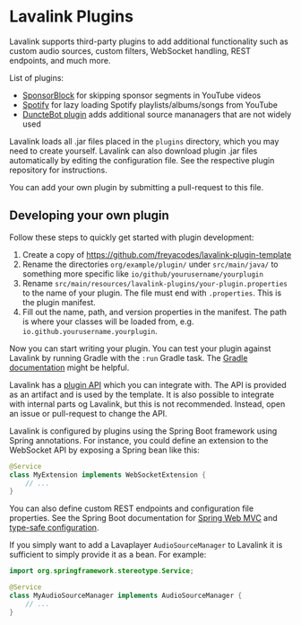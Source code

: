 # Lavalink Plugins
Lavalink supports third-party plugins to add additional functionality such as custom audio sources, custom filters,
WebSocket handling, REST endpoints, and much more. 

List of plugins:
- [SponsorBlock](https://github.com/TopiSenpai/sponsorblock-plugin) for skipping sponsor segments in YouTube videos
- [Spotify](https://github.com/TopiSenpai/spotify-plugin) for lazy loading Spotify playlists/albums/songs from YouTube
- [DuncteBot plugin](https://github.com/DuncteBot/skybot-lavalink-plugin) adds additional source mananagers that are not widely used

Lavalink loads all .jar files placed in the `plugins` directory, which you may need to create yourself. Lavalink can
also download plugin .jar files automatically by editing the configuration file. See the respective plugin repository
for instructions.

You can add your own plugin by submitting a pull-request to this file.

## Developing your own plugin
Follow these steps to quickly get started with plugin development:
1. Create a copy of https://github.com/freyacodes/lavalink-plugin-template
2. Rename the directories `org/example/plugin/` under `src/main/java/` to something more specific like
`io/github/yourusername/yourplugin`
3. Rename `src/main/resources/lavalink-plugins/your-plugin.properties` to the name of your plugin. The file must end
with `.properties`. This is the plugin manifest.
4. Fill out the name, path, and version properties in the manifest. The path is where your classes will be loaded from,
e.g. `io.github.yourusername.yourplugin`.

Now you can start writing your plugin. You can test your plugin against Lavalink by running Gradle with the
`:run` Gradle task. The [Gradle documentation](https://docs.gradle.org/current/userguide/userguide.html) might be helpful.

Lavalink has a [plugin API](plugin-api/src/main/java/dev/arbjerg/lavalink/api) which you can integrate with. The API is
provided as an artifact and is used by the template. It is also possible to integrate with internal parts og Lavalink,
but this is not recommended. Instead, open an issue or pull-request to change the API.

Lavalink is configured by plugins using the Spring Boot framework using Spring annotations. For instance, you could define
an extension to the WebSocket API by exposing a Spring bean like this:

```java
@Service
class MyExtension implements WebSocketExtension {
    // ...
} 
```

You can also define custom REST endpoints and configuration file properties. See the Spring Boot documentation for
[Spring Web MVC](https://docs.spring.io/spring-boot/docs/current/reference/htmlsingle/#web.servlet) and
[type-safe configuration](https://docs.spring.io/spring-boot/docs/current/reference/htmlsingle/#features.external-config.typesafe-configuration-properties).

If you simply want to add a Lavaplayer `AudioSourceManager` to Lavalink it is sufficient to simply provide it as a bean.
For example:

```java
import org.springframework.stereotype.Service;

@Service
class MyAudioSourceManager implements AudioSourceManager {
    // ...
} 
```
